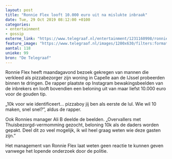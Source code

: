 ```yaml
---
layout: post
title: "Ronnie Flex looft 10.000 euro uit na mislukte inbraak"
date: Tue, 29 Oct 2019 08:12:00 +0100
categories: 
- entertainment 
- gossip 
externe_link: "https://www.telegraaf.nl/entertainment/1231160998/ronnie-flex-looft-10-000-euro-uit-na-mislukte-inbraak"
feature_image: "https://www.telegraaf.nl/images/1200x630/filters:format(jpeg):quality(80)/cdn-kiosk-api.telegraaf.nl/309211b6-fa21-11e9-b6c4-0255c322e81b.jpg"
aantal: 118
unieke: 99
bron: "De Telegraaf"
---
```


<p class="intro">Ronnie Flex heeft maandagavond bezoek gekregen van mannen die verkleed als pizzabezorger zijn woning in Capelle aan de IJssel probeerden binnen te dringen. De rapper plaatste op Instagram bewakingsbeelden van de inbrekers en looft bovendien een beloning uit van maar liefst 10.000 euro voor de gouden tip.</p> <p>„10k voor wie identificeert... pizzaboy jij ben als eerste de lul. Wie wil 10 maken, snel snel?”, aldus de rapper.</p><p>Ook Ronnies manager Ali B deelde de beelden. „Overvallers met Thuisbezorgd-vermomming gezocht, beloning 10k als de daders worden gepakt. Deel dit zo veel mogelijk, ik wil heel graag weten wie deze gasten zijn.”</p><p>Het management van Ronnie Flex laat weten geen reactie te kunnen geven vanwege het lopende onderzoek door de politie.</p>
